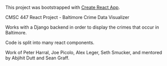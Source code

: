 This project was bootstrapped with [Create React App](https://github.com/facebook/create-react-app).

CMSC 447 React Project - Baltimore Crime Data Visualizer

Works with a Django backend in order to display the crimes that occur in Baltimore.

Code is split into many react components. 

Work of Peter Harral, Joe Picolo, Alex Leger, Seth Smucker, and mentored by Abjihit Dutt and Sean Graff.


